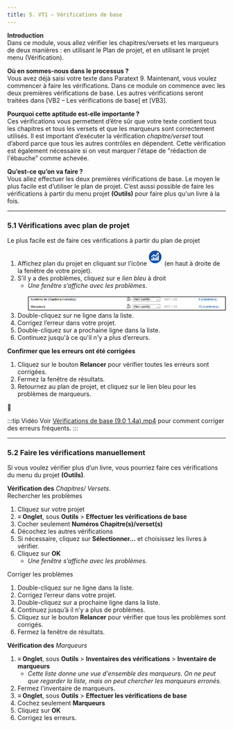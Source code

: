 ```yaml
---
title: 5. VT1 – Vérifications de base
---
```

**Introduction**  
Dans ce module, vous allez vérifier les chapitres/versets et les marqueurs de deux manières : en utilisant le Plan de projet, et en utilisant le projet menu (Vérification).

**Où en sommes-nous dans le processus ?**  
Vous avez déjà saisi votre texte dans Paratext 9. Maintenant, vous voulez commencer à faire les vérifications. Dans ce module on commence avec les deux premières vérifications de base. Les autres vérifications seront traitées dans [VB2 – Les vérifications de base] et [VB3].

**Pourquoi cette aptitude est-elle importante ?**  
Ces vérifications vous permettent d’être sûr que votre texte contient tous les chapitres et tous les versets et que les marqueurs sont correctement utilisés. Il est important d’exécuter la vérification *chapitre/verset* tout d’abord parce que tous les autres contrôles en dépendent. Cette vérification est également nécessaire si on veut marquer l'étape de "rédaction de l'ébauche" comme achevée.

**Qu’est-ce qu’on va faire ?**  
Vous allez effectuer les deux premières vérifications de base. Le moyen le plus facile est d’utiliser le plan de projet. C’est aussi possible de faire les vérifications à partir du menu projet **(Outils)** pour faire plus qu'un livre à la fois.


----
### 5.1 Vérifications avec plan de projet

Le plus facile est de faire ces vérifications à partir du plan de projet

1.  Affichez plan du projet en cliquant sur l’icône![](../media/4b0b6eb237606727f105a01beffe64c2.png) (en haut à droite de la fenêtre de votre projet).
1.  S’il y a des problèmes, cliquez sur e *lien bleu* à droit  
     -   *Une fenêtre s’affiche avec les problèmes*.  
    ![](../media/e1b0dc1b87fe0c978f2d8555b5b35247.png)  
1.  Double-cliquez sur ne ligne dans la liste.
1.  Corrigez l’erreur dans votre projet.
1.  Double-cliquez sur a prochaine ligne dans la liste.
1.  Continuez jusqu'à ce qu'il n'y a plus d’erreurs.

**Confirmer que les erreurs ont été corrigées**
1.  Cliquez sur le bouton **Relancer**  pour vérifier toutes les erreurs sont corrigées.
1.  Fermez la fenêtre de résultats.
1.  Retournez au plan de projet, et cliquez sur le lien bleu pour les problèmes de marqueurs.


:page_facing_up:

:::tip    Vidéo
Voir [Vérifications de base (9.0 1.4a).mp4](https://vimeo.com/486312960) pour comment corriger des erreurs fréquents.
:::


----
### 5.2 Faire les vérifications manuellement

Si vous voulez vérifier plus d’un livre, vous pourriez faire ces vérifications du menu du projet **(Outils)**.

**Vérification des** *Chapitres/ Versets*.  
Rechercher les problèmes
1.  Cliquez sur votre projet
1.  **≡ Onglet**, sous **Outils** \> **Effectuer les vérifications de base**
1.  Cocher seulement **Numéros Chapitre(s)/verset(s)**
1.  Décochez les autres vérifications
1.  Si nécessaire, cliquez sur **Sélectionner…** et choisissez les livres à vérifier.
1.  Cliquez sur **OK**   
     -   *Une fenêtre s’affiche avec les problèmes.*

Corriger les problèmes
1.  Double-cliquez sur ne ligne dans la liste.
1.  Corrigez l’erreur dans votre projet.
1.  Double-cliquez sur a prochaine ligne dans la liste.
1.  Continuez jusqu’à il n’y a plus de problèmes.
1.  Cliquez sur le bouton **Relancer**  pour vérifier que tous les problèmes sont corrigés.
1.  Fermez la fenêtre de résultats.

**Vérification des** *Marqueurs*  
1.  **≡ Onglet**, sous **Outils** \> **Inventaires des vérifications** \> **Inventaire de marqueurs**  
     -   *Cette liste donne une vue d'ensemble des marqueurs. On ne peut que regarder la liste, mais on peut chercher les marqueurs erronés.*  
1.  Fermez l'inventaire de marqueurs.
1.  **≡ Onglet**, sous **Outils** \> **Effectuer les vérifications de base**
1.  Cochez seulement **Marqueurs**
1.  Cliquez sur **OK**
1.  Corrigez les erreurs.
